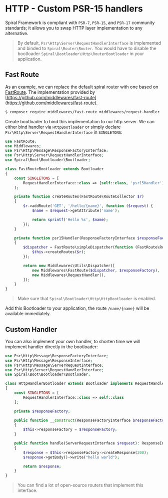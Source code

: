 # HTTP - Custom PSR-15 handlers
Spiral Framework is compliant with `PSR-7`, `PSR-15`, and `PSR-17` community standards; it allows you to swap HTTP layer implementation to any alternative.

> By default, `Psr\Http\Server\RequestHandlerInterface` is implemented and binded to `Spiral\Router\Router`. You would have to disable
the bootloader `Spiral\Bootloader\Http\RouterBootloader` in your application.

## Fast Route
As an example, we can replace the default spiral router with one based on [FastRoute](https://github.com/nikic/FastRoute). The implementation provided by [https://github.com/middlewares/fast-route](https://github.com/middlewares/fast-route).

```bash
$ composer require middlewares/fast-route middlewares/request-handler
```

Create bootloader to bind this implementation to our http server. We can either bind handler via `HttpBootloader` or simply
declare `Psr\Http\Server\RequestHandlerInterface` in `SINGLETONS`:

```php
use FastRoute;
use Middlewares;
use Psr\Http\Message\ResponseFactoryInterface;
use Psr\Http\Server\RequestHandlerInterface;
use Spiral\Boot\Bootloader\Bootloader;

class FastRouteBootloader extends Bootloader
{
    const SINGLETONS = [
        RequestHandlerInterface::class => [self::class, 'psr15Handler']
    ];

    private function createRoutes(FastRoute\RouteCollector $r)
    {
        $r->addRoute('GET', '/hello/{name}', function ($request) {
            $name = $request->getAttribute('name');

            return sprintf('Hello %s', $name);
        });
    }

    private function psr15Handler(ResponseFactoryInterface $responseFactory)
    {
        $dispatcher = FastRoute\simpleDispatcher(function (FastRoute\RouteCollector $r) {
            $this->createRoutes($r);
        });

        return new Middlewares\Utils\Dispatcher([
            new Middlewares\FastRoute($dispatcher, $responseFactory),
            new Middlewares\RequestHandler(),
        ]);
    }
}
```

> Make sure that `Spiral\Bootloader\Http\HttpBootloader` is enabled.

Add this Bootloader to your application, the route `/name/{name}` will be available immediately.

## Custom Handler
You can also implement your own handler, to shorten time we will implement handler directly in the bootloader:

```php
use Psr\Http\Message\ResponseFactoryInterface;
use Psr\Http\Message\ResponseInterface;
use Psr\Http\Message\ServerRequestInterface;
use Psr\Http\Server\RequestHandlerInterface;
use Spiral\Boot\Bootloader\Bootloader;

class HttpHandlerBootloader extends Bootloader implements RequestHandlerInterface
{
    const SINGLETONS = [
        RequestHandlerInterface::class => self::class
    ];

    private $responseFactory;

    public function __construct(ResponseFactoryInterface $responseFactory)
    {
        $this->responseFactory = $responseFactory;
    }

    public function handle(ServerRequestInterface $request): ResponseInterface
    {
        $response = $this->responseFactory->createResponse(200);
        $response->getBody()->write("hello world");

        return $response;
    }
}
```

> You can find a lot of open-source routers that implement this interface.
